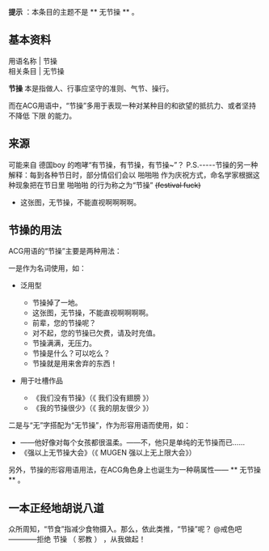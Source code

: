 **提示** ：本条目的主题不是 ** 无节操  ** 。

**基本资料**  
---  
用语名称  |  节操   
相关条目  |  无节操   
  
**节操** 本是指做人、行事应坚守的准则、气节、操行。

而在ACG用语中，“节操”多用于表现一种对某种目的和欲望的抵抗力、或者坚持不降低  下限  的能力。

##  来源

可能来自  德国boy  的咆哮“有节操，有节操，有节操~”？ P.S.-----节操的另一种解释：每到各种节日时，部分情侣们会以  啪啪啪
作为庆祝方式，命名学家根据这种现象把在节日里  啪啪啪  的行为称之为“节操” ~~(festival fuck)~~

  * 这张图，无节操，不能直视啊啊啊啊。 

##  节操的用法

ACG用语的“节操”主要是两种用法：

一是作为名词使用，如：

  * 泛用型 
    * 节操掉了一地。 
    * 这张图，无节操，不能直视啊啊啊啊。 
    * 前辈，您的节操呢？ 
    * 对不起，您的节操已欠费，请及时充值。 
    * 节操满满，无压力。 
    * 节操是什么？可以吃么？ 
    * 节操就是用来舍弃的东西！ 

  * 用于吐槽作品 
    * 《我们没有节操》（《  我们没有翅膀  》） 
    * 《我的节操很少》（《  我的朋友很少  》） 

二是与“无”字搭配为“无节操”，作为形容用语而使用，如：

  * ——他好像对每个女孩都很温柔。——不，他只是单纯的无节操而已…… 
  * 《强以上无节操大会》（《  MUGEN  强以上无上限大会》） 

  
另外，节操的形容用语用法，在ACG角色身上也诞生为一种萌属性—— ** 无节操  ** 。

##  一本正经地胡说八道

众所周知，“节食”指减少食物摄入。那么，依此类推，“节操”呢？  @戒色吧  ————拒绝  节操  （  邪教  ）  ，从我做起！


